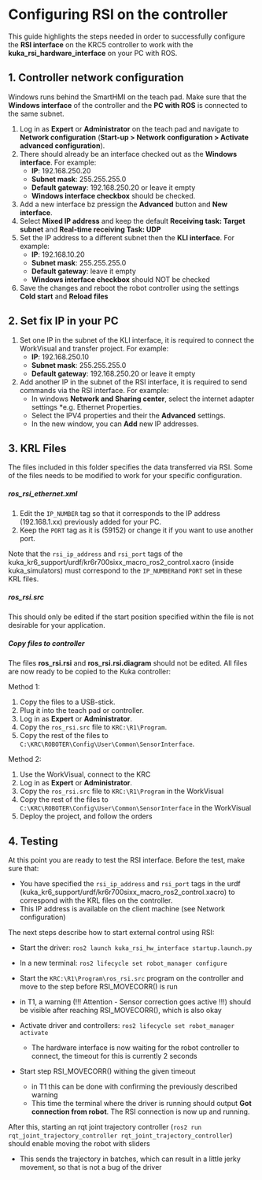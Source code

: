 # Configuring RSI on the controller

This guide highlights the steps needed in order to successfully configure the **RSI interface** on the KRC5 controller to work with the **kuka_rsi_hardware_interface** on your PC with ROS.

## 1. Controller network configuration

Windows runs behind the SmartHMI on the teach pad. Make sure that the **Windows interface** of the controller and the **PC with ROS** is connected to the same subnet.

1. Log in as **Expert** or **Administrator** on the teach pad and navigate to **Network configuration** (**Start-up > Network configuration > Activate advanced configuration**).
2. There should already be an interface checked out as the **Windows interface**. For example:
   * **IP**: 192.168.250.20
   * **Subnet mask**: 255.255.255.0
   * **Default gateway**: 192.168.250.20 or leave it empty
   * **Windows interface checkbox** should be checked.
3. Add a new interface bz pressign the **Advanced** button and **New interface**.
4. Select **Mixed IP address** and keep the default **Receiving task: Target subnet** and **Real-time receiving Task: UDP**
5. Set the IP address to a different subnet then the **KLI interface**. For example:
   * **IP**: 192.168.10.20
   * **Subnet mask**: 255.255.255.0
   * **Default gateway**: leave it empty
   * **Windows interface checkbox** should NOT be checked
6. Save the changes and reboot the robot controller using the settings **Cold start** and **Reload files**

## 2. Set fix IP in your PC
1. Set one IP in the subnet of the KLI interface, it is required to connect the WorkVisual and transfer project. For example:
   * **IP**: 192.168.250.10   
   * **Subnet mask**: 255.255.255.0
   * **Default gateway**: 192.168.250.20 or leave it empty
2. Add another IP in the subnet of the RSI interface, it is required to send commands via the RSI interface. For example:
   * In windows **Network and Sharing center**, select the internet adapter settings *e.g. Ethernet Properties.
   * Select the IPV4 properties and their the **Advanced** settings.
   * In the new window, you can **Add** new IP addresses.

## 3. KRL Files

The files included in this folder specifies the data transferred via RSI. Some of the files needs to be modified to work for your specific configuration.

##### ros_rsi_ethernet.xml
1. Edit the `IP_NUMBER` tag so that it corresponds to the IP address (192.168.1.xx) previously added for your PC.
2. Keep the `PORT` tag as it is (59152) or change it if you want to use another port.

Note that the `rsi_ip_address` and `rsi_port` tags of the kuka_kr6_support/urdf/kr6r700sixx_macro_ros2_control.xacro (inside kuka_simulators) must correspond to the `IP_NUMBER`and `PORT` set in these KRL files.

##### ros_rsi.src
This should only be edited if the start position specified within the file is not desirable for your application.

##### Copy files to controller
The files **ros_rsi.rsi** and **ros_rsi.rsi.diagram** should not be edited. All files are now ready to be copied to the Kuka controller:

Method 1:
1. Copy the files to a USB-stick.
2. Plug it into the teach pad or controller.
3. Log in as **Expert** or **Administrator**.
4. Copy the `ros_rsi.src` file to `KRC:\R1\Program`.
5. Copy the rest of the files to `C:\KRC\ROBOTER\Config\User\Common\SensorInterface`.

Method 2:
1. Use the WorkVisual, connect to the KRC
2. Log in as **Expert** or **Administrator**.
4. Copy the `ros_rsi.src` file to `KRC:\R1\Program` in the WorkVisual
5. Copy the rest of the files to `C:\KRC\ROBOTER\Config\User\Common\SensorInterface` in the WorkVisual
6. Deploy the project, and follow the orders

## 4. Testing
At this point you are ready to test the RSI interface. Before the test, make sure that:

* You have specified the `rsi_ip_address` and `rsi_port` tags in the urdf (kuka_kr6_support/urdf/kr6r700sixx_macro_ros2_control.xacro) to correspond with the KRL files on the controller.
* This IP address is available on the client machine (see Network configuration)

The next steps describe how to start external control using RSI:

* Start the driver: ```ros2 launch kuka_rsi_hw_interface startup.launch.py```

* In a new terminal: ```ros2 lifecycle set robot_manager configure```

*	Start the `KRC:\R1\Program\ros_rsi.src` program on the controller and move to the step before RSI_MOVECORR() is run
  * in T1, a warning (!!! Attention - Sensor correction goes active !!!) should be visible after reaching RSI_MOVECORR(), which is also okay
* Activate driver and controllers: ```ros2 lifecycle set robot_manager activate```
  * The hardware interface is now waiting for the robot controller to connect, the timeout for this is currently 2 seconds
* Start step RSI_MOVECORR() withing the given timeout
  * in T1 this can be done with confirming the previously described warning
  * This time the terminal where the driver is running should output **Got connection from robot**. The RSI connection is now up and running.

After this, starting an rqt joint trajectory controller (```ros2 run rqt_joint_trajectory_controller rqt_joint_trajectory_controller```) should enable moving the robot with sliders
-	This sends the trajectory in batches, which can result in a little jerky movement, so that is not a bug of the driver
